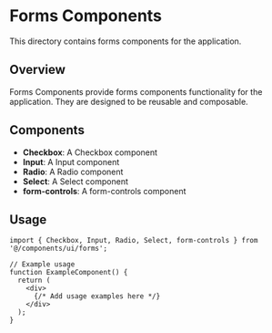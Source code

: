 # Forms Components

This directory contains forms components for the application.

## Overview

Forms Components provide forms components functionality for the application. They are designed to be reusable and composable.

## Components

- **Checkbox**: A Checkbox component
- **Input**: A Input component
- **Radio**: A Radio component
- **Select**: A Select component
- **form-controls**: A form-controls component

## Usage

```tsx
import { Checkbox, Input, Radio, Select, form-controls } from '@/components/ui/forms';

// Example usage
function ExampleComponent() {
  return (
    <div>
      {/* Add usage examples here */}
    </div>
  );
}
```
